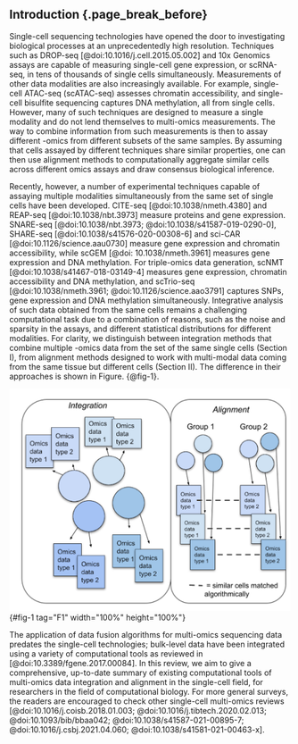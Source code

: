 ## Introduction {.page_break_before}

Single-cell sequencing technologies have opened the door to investigating biological processes at an unprecedentedly high resolution. Techniques such as DROP-seq [@doi:10.1016/j.cell.2015.05.002] and 10x Genomics assays are capable of measuring single-cell gene expression, or scRNA-seq, in tens of thousands of single cells simultaneously. Measurements of other data modalities are also increasingly available. For example, single-cell ATAC-seq (scATAC-seq) assesses chromatin accessibility, and single-cell bisulfite sequencing captures DNA methylation, all from single cells. However, many of such techniques are designed to measure a single modality and do not lend themselves to multi-omics measurements. The way to combine information from such measurements is then to assay different -omics from different subsets of the same samples. By assuming that cells assayed by different techniques share similar properties, one can then use alignment methods to computationally aggregate similar cells across different omics assays and draw consensus biological inference.

Recently, however, a number of experimental techniques capable of assaying multiple modalities simultaneously from the same set of single cells have been developed. CITE-seq [@doi:10.1038/nmeth.4380] and REAP-seq [@doi:10.1038/nbt.3973] measure proteins and gene expression. SNARE-seq [@doi:10.1038/nbt.3973; @doi:10.1038/s41587-019-0290-0], SHARE-seq [@doi:10.1038/s41576-020-00308-6] and sci-CAR [@doi:10.1126/science.aau0730] measure gene expression and chromatin accessibility, while scGEM [@doi: 10.1038/nmeth.3961] measures gene expression and DNA methylation. For triple-omics data generation, scNMT [@doi:10.1038/s41467-018-03149-4] measures gene expression, chromatin accessibility and DNA methylation, and scTrio-seq [@doi:10.1038/nmeth.3961; @doi:10.1126/science.aao3791] captures SNPs, gene expression and DNA methylation simultaneously. Integrative analysis of such data obtained from the same cells remains a challenging computational task due to a combination of reasons, such as the noise and sparsity in the assays, and different statistical distributions for different modalities. For clarity, we distinguish between integration methods that combine multiple -omics data from the set of the same single cells (Section I), from alignment methods designed to work with multi-modal data coming from the same tissue but different cells (Section II). The difference in their approaches is shown in Figure. {@fig-1}.

![Multi-omics data can sometimes be sequenced from the same set of single cells (left); at other times, only the data sequenced from the same/similar sample, but different single cells are available (right). In the former case, we have the task of integrating the different data modalities (left); in the latter case, we need to first identify similar cells across the samples (right) - this is the computational task of alignment.](images/Fig_1.png){#fig-1 tag="F1" width="100%" height="100%"}

The application of data fusion algorithms for multi-omics sequencing data predates the single-cell technologies; bulk-level data have been integrated using a variety of computational tools as reviewed in [@doi:10.3389/fgene.2017.00084]. In this review, we aim to give a comprehensive, up-to-date summary of existing computational tools of multi-omics data integration and alignment in the single-cell field, for researchers in the field of computational biology. For more general surveys, the readers are encouraged to check other single-cell multi-omics reviews [@doi:10.1016/j.coisb.2018.01.003; @doi:10.1016/j.tibtech.2020.02.013; @doi:10.1093/bib/bbaa042; @doi:10.1038/s41587-021-00895-7; @doi:10.1016/j.csbj.2021.04.060; @doi:10.1038/s41581-021-00463-x].
